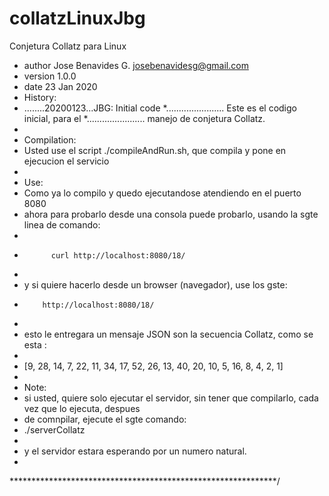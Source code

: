 # collatzLinuxJbg
Conjetura Collatz para Linux


* author Jose Benavides G. josebenavidesg@gmail.com
* version 1.0.0
* date 23 Jan 2020
* History:
* ........20200123...JBG:	Initial code 
*.......................	Este es el codigo inicial, para el
*.......................	manejo de conjetura Collatz.  
*
* Compilation:
* 	Usted use el script ./compileAndRun.sh, que compila y pone en ejecucion el servicio
*
* Use:
* 	Como ya lo compilo y quedo ejecutandose atendiendo en el puerto 8080
* 	ahora para probarlo desde una consola puede probarlo, usando la sgte linea de comando:
*
*   	    curl http://localhost:8080/18/
*
*   y si quiere hacerlo desde un browser (navegador), use los gste:
*         http://localhost:8080/18/
*
* 	esto le entregara un mensaje JSON son la secuencia Collatz, como se esta :
*
* 	[9, 28, 14, 7, 22, 11, 34, 17, 52, 26, 13, 40, 20, 10, 5, 16, 8, 4, 2, 1]
*
* Note:
* 	si usted, quiere solo ejecutar el servidor, sin tener que compilarlo, cada vez que lo ejecuta, despues
* 	de comnpilar, ejecute el sgte comando:
* 	./serverCollatz 
*
*	y el servidor estara esperando por un numero natural.
*
*************************************************************/

